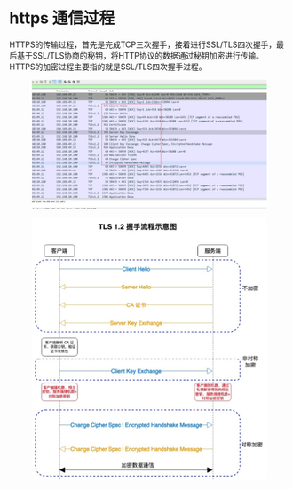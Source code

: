 # https 通信过程



HTTPS的传输过程，首先是完成TCP三次握手，接着进行SSL/TLS四次握手，最后基于SSL/TLS协商的秘钥，将HTTP协议的数据通过秘钥加密进行传输。HTTPS的加密过程主要指的就是SSL/TLS四次握手过程。

<figure><img src="../.gitbook/assets/image.png" alt=""><figcaption></figcaption></figure>

<figure><img src="../.gitbook/assets/image (1).png" alt=""><figcaption></figcaption></figure>



